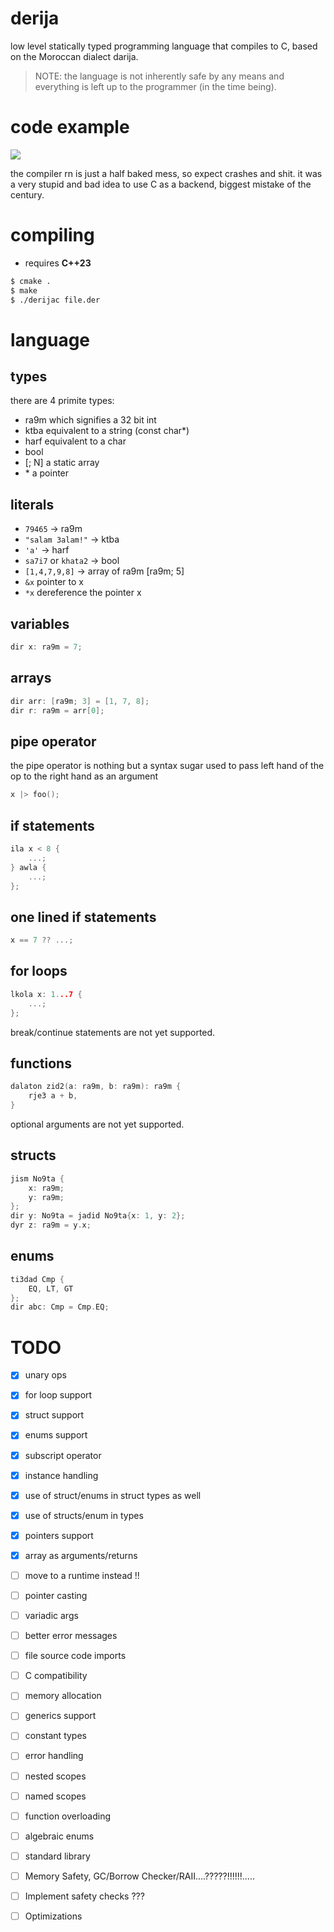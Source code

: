 # derija
low level statically typed programming language that compiles to C, based on the Moroccan dialect darija.
> NOTE: the language is not inherently safe by any means and everything is left up to the programmer (in the time being).
# code example
<img src="https://i.imgur.com/PEgIPIJ.png">

the compiler rn is just a half baked mess, so expect crashes and shit.
it was a very stupid and bad idea to use C as a backend, biggest mistake of the century.

# compiling
- requires **C++23**
```bash
$ cmake .
$ make
$ ./derijac file.der
```

# language
## types
there are 4 primite types:
- ra9m which signifies a 32 bit int
- ktba equivalent to a string (const char*)
- harf equivalent to a char
- bool
- [<type>; N] a static array
- *<type> a pointer

## literals
- `79465` -> ra9m
- `"salam 3alam!"` -> ktba
- `'a'` -> harf
- `sa7i7` or `khata2` -> bool
- `[1,4,7,9,8]` -> array of ra9m [ra9m; 5]
- `&x` pointer to x
- `*x` dereference the pointer x

## variables
```cpp
dir x: ra9m = 7;
```
## arrays
```cpp
dir arr: [ra9m; 3] = [1, 7, 8];
dir r: ra9m = arr[0];
```
## pipe operator
the pipe operator is nothing but a syntax sugar used to pass left hand of the op to the right hand as an argument
```cpp
x |> foo();
```
## if statements
```cpp
ila x < 8 {
    ...;
} awla {
    ...;
};
```
## one lined if statements
```cpp
x == 7 ?? ...; 
```
## for loops
```cpp
lkola x: 1...7 {
    ...;
};
```
break/continue statements are not yet supported.
## functions
```cpp
dalaton zid2(a: ra9m, b: ra9m): ra9m {
    rje3 a + b,
}
```
optional arguments are not yet supported.
## structs
```cpp
jism No9ta {
    x: ra9m;
    y: ra9m;
};
dir y: No9ta = jadid No9ta{x: 1, y: 2};
dyr z: ra9m = y.x;
```
## enums
```cpp
ti3dad Cmp {
    EQ, LT, GT
};
dir abc: Cmp = Cmp.EQ;
```

# TODO
- [x] unary ops
- [X] for loop support
- [x] struct support
- [X] enums support
- [x] subscript operator
- [x] instance handling
- [x] use of struct/enums in struct types as well
- [x] use of structs/enum in types
- [x] pointers support
- [x] array as arguments/returns

- [ ] move to a runtime instead !!
- [ ] pointer casting
- [ ] variadic args
- [ ] better error messages
- [ ] file source code imports
- [ ] C compatibility
- [ ] memory allocation 
- [ ] generics support
- [ ] constant types
- [ ] error handling
- [ ] nested scopes
- [ ] named scopes
- [ ] function overloading
- [ ] algebraic enums
- [ ] standard library
- [ ] Memory Safety, GC/Borrow Checker/RAII....?????!!!!!!.....
- [ ] Implement safety checks ???
- [ ] Optimizations
